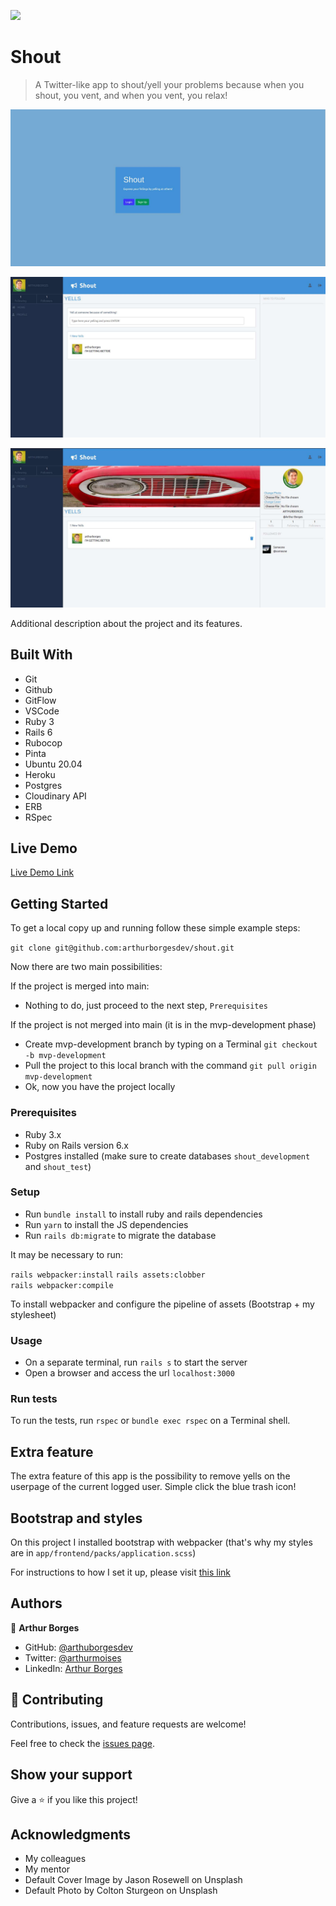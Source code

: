 ![](https://img.shields.io/badge/Microverse-blueviolet)

# Shout

> A Twitter-like app to shout/yell your problems because when you shout, you vent, and when you vent, you relax!

![Login screen](./login_img.jpg)

![Homepage screen](./homepage_img.jpg)

![User screen](./user_img.jpg)

Additional description about the project and its features.

## Built With

- Git
- Github
- GitFlow
- VSCode
- Ruby 3
- Rails 6
- Rubocop
- Pinta
- Ubuntu 20.04
- Heroku 
- Postgres
- Cloudinary API
- ERB
- RSpec


## Live Demo

[Live Demo Link](https://afternoon-falls-84906.herokuapp.com/)


## Getting Started

To get a local copy up and running follow these simple example steps: 

`git clone git@github.com:arthurborgesdev/shout.git`

Now there are two main possibilities:

If the project is merged into main:

- Nothing to do, just proceed to the next step, `Prerequisites`

If the project is not merged into main (it is in the mvp-development phase)

- Create mvp-development branch by typing on a Terminal `git checkout -b mvp-development`
- Pull the project to this local branch with the command `git pull origin mvp-development` 
- Ok, now you have the project locally

### Prerequisites

- Ruby 3.x
- Ruby on Rails version 6.x
- Postgres installed (make sure to create databases `shout_development` and `shout_test`)

### Setup

- Run `bundle install` to install ruby and rails dependencies
- Run `yarn` to install the JS dependencies
- Run `rails db:migrate` to migrate the database

It may be necessary to run:

`rails webpacker:install`
`rails assets:clobber`  
`rails webpacker:compile`

To install webpacker and configure the pipeline of assets (Bootstrap + my stylesheet)   

### Usage

- On a separate terminal, run `rails s` to start the server
- Open a browser and access the url `localhost:3000`

### Run tests

To run the tests, run `rspec` or `bundle exec rspec` on a Terminal shell.

## Extra feature

The extra feature of this app is the possibility to remove yells on the userpage of the current logged user. Simple click the blue trash icon!

## Bootstrap and styles

On this project I installed bootstrap with webpacker (that's why my styles are in `app/frontend/packs/application.scss`)

For instructions to how I set it up, please visit [this link](https://bootrails.com/blog/rails-bootstrap-tutorial)


## Authors

👤 **Arthur Borges**

- GitHub: [@arthuborgesdev](https://github.com/arthurborgesdev)
- Twitter: [@arthurmoises](https://twitter.com/arthurmoises)
- LinkedIn: [Arthur Borges](https://linkedin.com/in/arthurmoises)

## 🤝 Contributing

Contributions, issues, and feature requests are welcome!

Feel free to check the [issues page](https://github.com/arthurborgesdev/shout/issues).

## Show your support

Give a ⭐️ if you like this project!

## Acknowledgments

- My colleagues
- My mentor
- Default Cover Image by Jason Rosewell on Unsplash 
- Default Photo by Colton Sturgeon on Unsplash


  